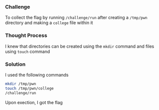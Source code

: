 ### Challenge

To collect the flag by running `/challenge/run` after creating a `/tmp/pwn` directory and making a `college` file within it

### Thought Process

I knew that directories can be created using the `mkdir` command and files using `touch` command

### Solution

I used the following commands
```bash
mkdir /tmp/pwn
touch /tmp/pwn/college
/challenge/run
```
Upon exection, I got the flag

